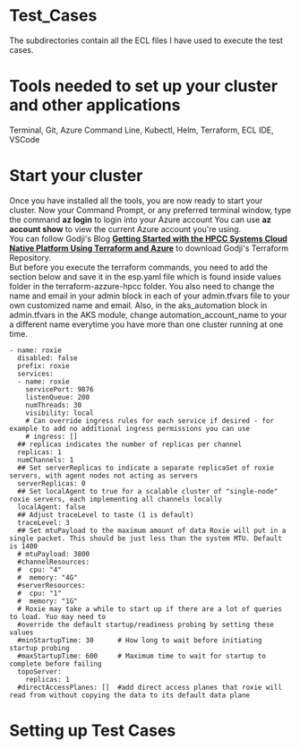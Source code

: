 # Test_Cases
The subdirectories contain all the ECL files I have used to execute the test cases.
# Tools needed to set up your cluster and other applications
Terminal, Git, Azure Command Line, Kubectl, Helm, Terraform, ECL IDE, VSCode
# Start your cluster
Once you have installed all the tools, you are now ready to start your cluster.
Now your Command Prompt, or any preferred terminal window, type the command **az login** to login into your Azure account
  You can use **az account show** to view the current Azure account you're using. <br>
  You can follow Godji's Blog [**Getting Started with the HPCC Systems Cloud Native Platform Using Terraform and Azure**](https://hpccsystems.com/resources/getting-started-with-the-hpcc-systems-cloud-native-platform-using-terraform-and-azure/) to download Godji's Terraform Repository. <br>
  But before you execute the terraform commands, you need to add the section below and save it in the esp.yaml file which is found inside values folder in the terraform-azzure-hpcc folder. You also need to change the name and email in your admin block in each of your admin.tfvars file to your own customized name and email. Also, in the aks_automation block in admin.tfvars in the AKS module, change automation_account_name to your a different name everytime you have more than one cluster running at one time.
   
```roxie:
- name: roxie
  disabled: false
  prefix: roxie
  services:
  - name: roxie
    servicePort: 9876
    listenQueue: 200
    numThreads: 30
    visibility: local
    # Can override ingress rules for each service if desired - for example to add no additional ingress permissions you can use
    # ingress: []
  ## replicas indicates the number of replicas per channel
  replicas: 1
  numChannels: 1
  ## Set serverReplicas to indicate a separate replicaSet of roxie servers, with agent nodes not acting as servers
  serverReplicas: 0
  ## Set localAgent to true for a scalable cluster of "single-node" roxie servers, each implementing all channels locally
  localAgent: false
  ## Adjust traceLevel to taste (1 is default)
  traceLevel: 3
  ## Set mtuPayload to the maximum amount of data Roxie will put in a single packet. This should be just less than the system MTU. Default is 1400
  # mtuPayload: 3800
  #channelResources:
  #  cpu: "4"
  #  memory: "4G"
  #serverResources:
  #  cpu: "1"
  #  memory: "1G"
  # Roxie may take a while to start up if there are a lot of queries to load. Yuo may need to 
  #override the default startup/readiness probing by setting these values
  #minStartupTime: 30      # How long to wait before initiating startup probing
  #maxStartupTime: 600     # Maximum time to wait for startup to complete before failing
  topoServer:
    replicas: 1
  #directAccessPlanes: []  #add direct access planes that roxie will read from without copying the data to its default data plane
```

# Setting up Test Cases
